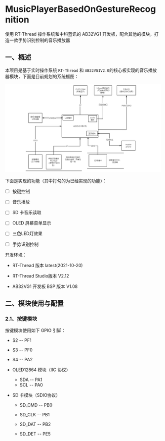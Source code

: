 # MusicPlayerBasedOnGestureRecognition
使用 RT-Thread 操作系统和中科蓝讯的 AB32VG1 开发板，配合其他的模块，打造一款手势识别控制的音乐播放器

## 一、概述

本项目是基于实时操作系统 `RT-Thread` 和 `AB32VG1V2.0`的核心板实现的音乐播放器模块，下面是目前规划的系统框图：

![image-20211117225822556](doc_picture/image-20211117225822556.png)

下面是实现的功能（其中打勾的为已经实现的功能）：

- [ ] 按键控制
- [ ] 音乐播放
- [ ] SD 卡音乐读取
- [ ] OLED 屏幕菜单显示
- [ ] 三色LED灯效果
- [ ] 手势识别控制



开发环境：

- RT-Thread 版本 latest(2021-10-20)

- RT-Thread Studio版本  V2.12
- AB32VG1 开发板 BSP 版本 V1.08

## 二、模块使用与配置

### 2.1、按键模块

按键模块使用如下 GPIO 引脚：

- S2 -- PF1
- S3 -- PF0
- S4 -- PA2



- OLED12864 模块（IIC 协议）

  - SDA --  PA1
  - SCL --  PA0

- SD 卡模块（SDIO协议）

  - SD_CMD -- PB0

  - SD_CLK -- PB1

  - SD_DAT -- PB2

  - SD_DET -- PE5

  
